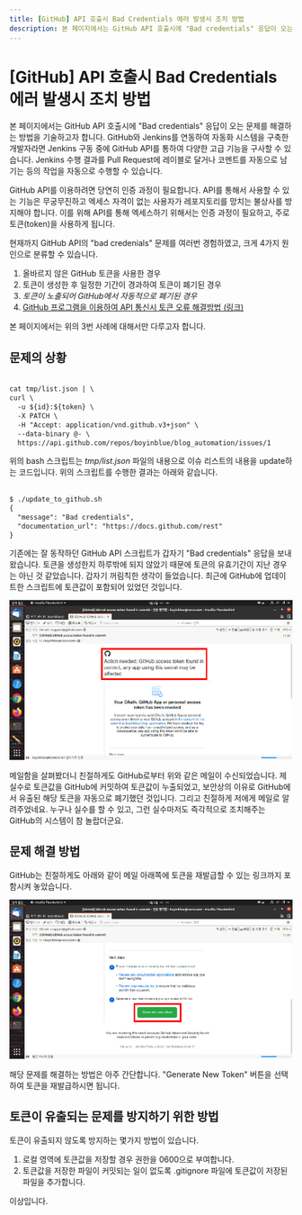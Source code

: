 ```yaml
---
title: [GitHub] API 호출시 Bad Credentials 에러 발생시 조치 방법
description: 본 페이지에서는 GitHub API 호출시에 "Bad credentials" 응답이 오는 문제를 해결하는 방법을 기술하고자 합니다.
---
```



[GitHub] API 호출시 Bad Credentials 에러 발생시 조치 방법
===
   
본 페이지에서는 GitHub API 호출시에 "Bad credentials" 응답이 오는 문제를 해결하는 방법을 기술하고자 합니다. 
GitHub와 Jenkins를 연동하여 자동화 시스템을 구축한 개발자라면 Jenkins 구동 중에 GitHub API를 통하여 다양한 고급 기능을 구사할 수 있습니다. 
Jenkins 수행 결과를 Pull Request에 레이블로 달거나 코멘트를 자동으로 남기는 등의 작업을 자동으로 수행할 수 있습니다.   
   
GitHub API를 이용하려면 당연히 인증 과정이 필요합니다. 
API를 통해서 사용할 수 있는 기능은 무궁무진하고 엑세스 자격이 없는 사용자가 레포지토리를 망치는 불상사를 방지해야 합니다. 
이를 위해 API를 통해 엑세스하기 위해서는 인증 과정이 필요하고, 주로 토큰(token)을 사용하게 됩니다.    
   
현재까지 GitHub API의 "bad credenials" 문제를 여러번 경험하였고, 크게 4가지 원인으로 분류할 수 있습니다.   
1. 올바르지 않은 GitHub 토큰을 사용한 경우 
2. 토큰이 생성한 후 일정한 기간이 경과하여 토큰이 폐기된 경우 
3. *토큰이 노출되어 GitHub에서 자동적으로 폐기된 경우* 
4. [GitHub 프로그램을 이용하여 API 통신시 토큰 오류 해결방법 (링크)](https://frankler.tistory.com/52 "GitHub 프로그램을 이용하여 API 통신시 토큰 오류 해결방법")
   
본 페이지에서는 위의 3번 사례에 대해서만 다루고자 합니다.   
   
문제의 상황
---

<pre><code>
cat tmp/list.json | \
curl \
  -u ${id}:${token} \
  -X PATCH \
  -H "Accept: application/vnd.github.v3+json" \
  --data-binary @- \
  https://api.github.com/repos/boyinblue/blog_automation/issues/1
</code></pre>
   
위의 bash 스크립트는 *tmp/list.json* 파일의 내용으로 이슈 리스트의 내용을 update하는 코드입니다. 위의 스크립트를 수행한 결과는 아래와 같습니다.   

<pre><code>
$ ./update_to_github.sh 
{
  "message": "Bad credentials",
  "documentation_url": "https://docs.github.com/rest"
}
</code></pre>

기존에는 잘 동작하던 GitHub API 스크립트가 갑자기 "Bad credentials" 응답을 보내왔습니다. 
토큰을 생성한지 하루밖에 되지 않았기 때문에 토큰의 유효기간이 지난 경우는 아닌 것 같았습니다. 
갑자기 꺼림칙한 생각이 들었습니다. 
최근에 GitHub에 업데이트한 스크립트에 토큰값이 포함되어 있었던 것입니다.   
   
![Alt text](001_github-badcredential-token-expire.png "GitHub 토큰이 유출되어 자동으로 폐기된 후 해당 내용이 이메일로 수신됨.")   
   
메일함을 살펴봤더니 친절하게도 GitHub로부터 위와 같은 메일이 수신되었습니다. 
제 실수로 토큰값을 GitHub에 커밋하여 토큰값이 누출되었고, 보안상의 이유로 GitHub에서 유출된 해당 토큰을 자동으로 폐기했던 것입니다. 
그리고 친절하게 저에게 메일로 알려주었네요. 
누구나 실수를 할 수 있고, 그런 실수마저도 즉각적으로 조치해주는 GitHub의 시스템이 참 놀랍더군요. 


문제 해결 방법 
---
   
GitHub는 친절하게도 아래와 같이 메일 아래쪽에 토큰을 재발급할 수 있는 링크까지 포함시켜 놓았습니다.   

![Alt text](001_github-badcredential-regenerate-token.png "GitHub 토큰 재발급을 위한 링크")
   
해당 문제를 해결하는 방법은 아주 간단합니다. 
"Generate New Token" 버튼을 선택하여 토큰을 재발급하시면 됩니다. 
   
토큰이 유출되는 문제를 방지하기 위한 방법 
---
   
토큰이 유출되지 않도록 방지하는 몇가지 방법이 있습니다.   
1. 로컬 영역에 토큰값을 저장할 경우 권한을 0600으로 부여합니다. 
2. 토큰값을 저장한 파일이 커밋되는 일이 없도록 .gitignore 파일에 토큰값이 저장된 파일을 추가합니다. 

이상입니다.   
